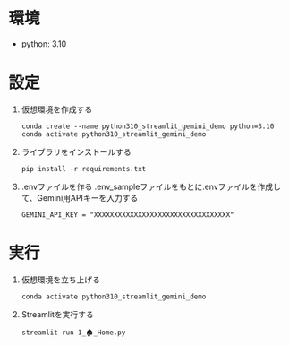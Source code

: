 # 環境
* python: 3.10


# 設定
1. 仮想環境を作成する
    ```
    conda create --name python310_streamlit_gemini_demo python=3.10
    conda activate python310_streamlit_gemini_demo
    ```

2. ライブラリをインストールする 
    ```
    pip install -r requirements.txt
    ```

3. .envファイルを作る
    .env_sampleファイルをもとに.envファイルを作成して、Gemini用APIキーを入力する
    ```
    GEMINI_API_KEY = "XXXXXXXXXXXXXXXXXXXXXXXXXXXXXXXXXX"
    ```


# 実行
1. 仮想環境を立ち上げる
    ```
    conda activate python310_streamlit_gemini_demo
    ```

2. Streamlitを実行する
    ```
    streamlit run 1_🏠_Home.py
    ```